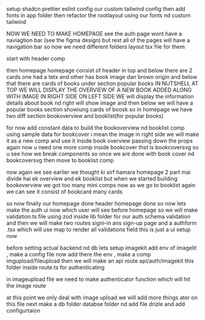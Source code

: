 setup shadcn prettier eslint config 
our custom tailwind config
then add fonts in app folder
then refactor the rootlayout using our fonts nd custom tailwind 


NOW WE NEED TO MAKE HOMEPAGE
see the auth page wont have a naviagtion bar (see the figma design) but rest all of the pages will have a navigation bar so
now we need different folders layout tsx file for them

start with header comp

then homepage
homepage consist of header in top and below there are 2 cards one had a tetx and other has book image dan brown origin
and below that there are cards of books under section popular books 
IN NUTSHELL AT TOP WE WILL DISPLAY THE OVERVIEW OF A NEW BOOK ADDED ALONG WITH IMAGE IN RIGHT SIDE 
ON LEFT SIDE WE will display the information details about book nd right will show image and then below we will have a popular books section showiung cards of boosk 
so in homepage we have two diff section bookoverview and booklist(for popular books)

for now add constant data to build the bookoverview nd booklist comp using sample data
for bookcover i mean the image in right side we will make it as a  new comp and use it inside book overview passing down the props 
again now u need one more comp inside bookcover thst is bookcoversvg so u see how we break components 
so once we are done with book cover nd bookcoversvg then move to booklist comp


now again we see earlier we thought ki sirf hamara homepage 2 part mai divide hai ek overview and ek booklist but when we started building bookoverview we got too many mini comps
now as we go to booklist again we can see it consist of bookcard many cards 


so now finally our homepage done header homepage done 
so now lets make the auth ui now which user will see before homepage 
so we will make validation.ts file using zod inside lib folder for our auth schema validation and then we will make two routes 
signi-in ans sign-up page and a authform .tsx which will use map to render all validations field 
this is just a ui setup now 

before setting actual backend nd db 
lets setup imagekit
add env of imagelit , make a config file now add there the env , make a comp imgupload/fileupload
then we will make an api route api/auth/imagekit this folder inside route.ts for authenticating

in imageupload file we need to make authenticator function which will hit the image route 

at this point we only deal with image upload we will add more things ater on this file 
next make a db folder databse folder nd add file drizle and add configurtaion 